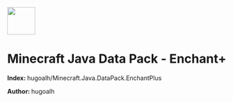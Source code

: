 <img src="https://i.imgur.com/4RWjQBi.png" height="64px"/>

# Minecraft Java Data Pack - Enchant+

<strong>Index: </strong>hugoalh/Minecraft.Java.DataPack.EnchantPlus

<strong>Author: </strong>hugoalh
